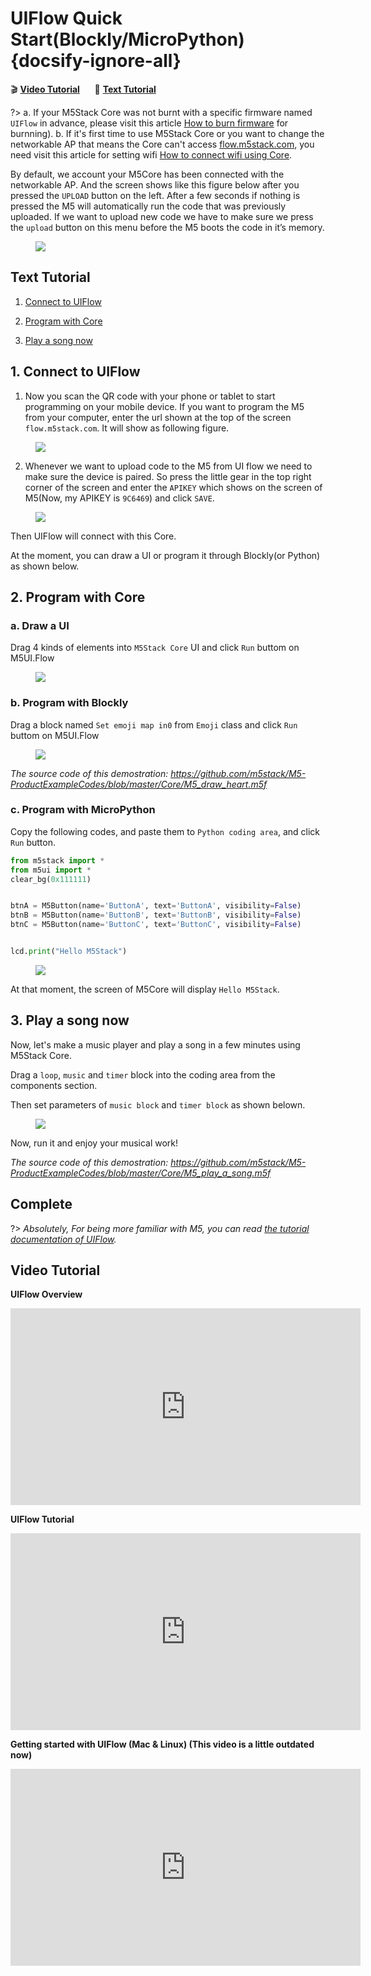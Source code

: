 # UIFlow Quick Start(Blockly/MicroPython) {docsify-ignore-all}

:clapper: **[Video Tutorial](#Video-Tutorial)**&nbsp;&nbsp;&nbsp;&nbsp;&nbsp;&nbsp;:memo: **[Text Tutorial](#Text-Tutorial)**

?> a. If your M5Stack Core was not burnt with a specific firmware named `UIFlow` in advance, please visit this article [How to burn firmware](/en/related_documents/how_to_burn_firmware) for burnning). b. If it's first time to use M5Stack Core or you want to change the networkable AP that means the Core can't access [flow.m5stack.com](http://flow.m5stack.com), you need visit this article for setting wifi [How to connect wifi using Core](/en/related_documents/how_to_connect_wifi_using_core).

By default, we account your M5Core has been connected with the networkable AP. And the screen shows like this figure below after you pressed the `UPLOAD` button on the left. After a few seconds if nothing is pressed the M5 will automatically run the code that was previously uploaded. If we want to upload new code we have to make sure we press the `upload` button on this menu before the M5 boots the code in it’s memory.

<figure>
    <img src="assets/img/getting_started_pics/m5stack_core/get_started_with_uiflow/apikey.jpg">
</figure>



## Text Tutorial

1. [Connect to UIFlow](#connect-to-uiflow)

2. [Program with Core](#program-with-core)

3. [Play a song now](#play-a-song-now)


## 1. Connect to UIFlow

1. Now you scan the QR code with your phone or tablet to start programming on your mobile device. If you want to program the M5 from your computer, enter the url shown at the top of the screen `flow.m5stack.com`. It will show as following figure.

<figure>
    <img src="assets/img/getting_started_pics/m5stack_core/get_started_with_uiflow/webide.png">
</figure>

2. Whenever we want to upload code to the M5 from UI flow we need to make sure the device is paired. So press the little gear in the top right corner of the screen and enter the `APIKEY` which shows on the screen of M5(Now, my APIKEY is `9C6469`) and click `SAVE`.

<figure>
    <img src="assets/img/getting_started_pics/m5stack_core/get_started_with_uiflow/enter_apikey.gif">
</figure>

Then UIFlow will connect with this Core.

At the moment, you can draw a UI or program it through Blockly(or Python) as shown below.

## 2. Program with Core

### a. Draw a UI

Drag 4 kinds of elements into `M5Stack Core` UI and click `Run` buttom on M5UI.Flow

<figure>
    <img src="assets/img/getting_started_pics/m5stack_core/get_started_with_uiflow/draw_ui.gif">
</figure>


### b. Program with Blockly

Drag a block named `Set emoji map in0` from `Emoji` class and click `Run` buttom on M5UI.Flow

<figure>
    <img src="assets/img/getting_started_pics/m5stack_core/get_started_with_uiflow/draw_heart.gif">
</figure>

*The source code of this demostration: https://github.com/m5stack/M5-ProductExampleCodes/blob/master/Core/M5_draw_heart.m5f*

### c. Program with MicroPython

Copy the following codes, and paste them to `Python coding area`, and click `Run` button.

```Python
from m5stack import *
from m5ui import *
clear_bg(0x111111)


btnA = M5Button(name='ButtonA', text='ButtonA', visibility=False)
btnB = M5Button(name='ButtonB', text='ButtonB', visibility=False)
btnC = M5Button(name='ButtonC', text='ButtonC', visibility=False)


lcd.print("Hello M5Stack")
```

<figure>
    <img src="assets/img/getting_started_pics/m5stack_core/get_started_with_uiflow/program_with_micropython.png">
</figure>

At that moment, the screen of M5Core will display `Hello M5Stack`.

## 3. Play a song now

Now, let's make a music player and play a song in a few minutes using M5Stack Core.

Drag a `loop`, `music` and `timer` block into the coding area from the components section.

Then set parameters of `music block` and `timer block` as shown belown.

<figure>
    <img src="assets/img/getting_started_pics/m5stack_core/get_started_with_uiflow/play_a_song.gif">
</figure>

Now, run it and enjoy your musical work!

*The source code of this demostration: https://github.com/m5stack/M5-ProductExampleCodes/blob/master/Core/M5_play_a_song.m5f*

## Complete

?> *Absolutely, For being more familiar with M5, you can read [the tutorial documentation of UIFlow](https://m5stack.github.io/UIFlow_doc/cn/index.html).*

## Video Tutorial

**UIFlow Overview**

<iframe width="560" height="315" src="https://www.youtube.com/embed/rJwcCx1FnVY" frameborder="0" allow="accelerometer; autoplay; encrypted-media; gyroscope; picture-in-picture" allowfullscreen></iframe>

**UIFlow Tutorial**

<iframe width="560" height="315" src="https://www.youtube.com/embed/rdz6hBoqamA" frameborder="0" allow="accelerometer; autoplay; encrypted-media; gyroscope; picture-in-picture" allowfullscreen></iframe>

**Getting started with UIFlow (Mac & Linux) (This video is a little outdated now)**

<iframe width="560" height="315" src="https://www.youtube.com/embed/oEiFLsukAEE" frameborder="0" allow="accelerometer; autoplay; encrypted-media; gyroscope; picture-in-picture" allowfullscreen></iframe>